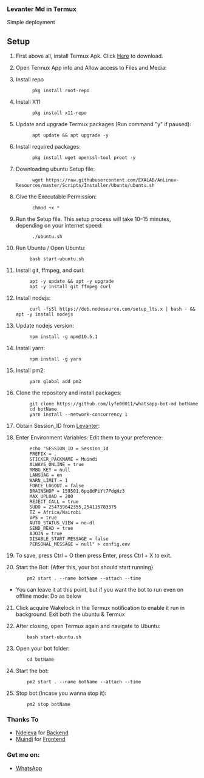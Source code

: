 ### Levanter Md in Termux <Ubunt>

Simple deployment

## Setup
1. First above all, install Termux Apk. Click [Here](https://termux.en.uptodown.com/android/post-download/106885413) to download.

2. Open Termux App info and Allow access to Files and Media:

3. Install repo

             pkg install root-repo

4. Install X11

             pkg install x11-repo

5. Update and upgrade Termux packages (Run command "y" if paused):

             apt update && apt upgrade -y

6. Install required packages:

             pkg install wget openssl-tool proot -y
   
7. Downloading ubuntu Setup file:

             wget https://raw.githubusercontent.com/EXALAB/AnLinux-Resources/master/Scripts/Installer/Ubuntu/ubuntu.sh

8. Give the Executable Permission:
   
             chmod +x *

9. Run the Setup file. This setup process will take 10–15 minutes, depending on your internet speed:
   
             ./ubuntu.sh

10. Run Ubuntu / Open Ubuntu:
   
             bash start-ubuntu.sh

11. Install git, ffmpeg, and curl:
   
             apt -y update && apt -y upgrade
             apt -y install git ffmpeg curl
    
12. Install nodejs:
   
             curl -fsSl https://deb.nodesource.com/setup_lts.x | bash - && apt -y install nodejs

13. Update nodejs version:
   
             npm install -g npm@10.5.1

14. Install yarn:
   
             npm install -g yarn

15. Install pm2:
   
             yarn global add pm2

16. Clone the repository and install packages:
   
             git clone https://github.com/lyfe00011/whatsapp-bot-md botName
             cd botName
             yarn install --network-concurrency 1

17. Obtain Session_ID from [Levanter](https://qr-hazel-alpha.vercel.app/session):

18. Enter Environment Variables: Edit them to your preference:

             echo "SESSION_ID = Session_Id
             PREFIX = .
             STICKER_PACKNAME = Muindi
             ALWAYS_ONLINE = true
             RMBG_KEY = null
             LANGUAG = en
             WARN_LIMIT = 1
             FORCE_LOGOUT = false
             BRAINSHOP = 159501,6pq8dPiYt7PdqHz3
             MAX_UPLOAD = 200
             REJECT_CALL = true
             SUDO = 254739642355,254115783375
             TZ = Africa/Nairobi
             VPS = true
             AUTO_STATUS_VIEW = no-dl
             SEND_READ = true
             AJOIN = true
             DISABLE_START_MESSAGE = false
             PERSONAL_MESSAGE = null" > config.env

20. To save, press Ctrl + O then press Enter, press Ctrl + X to exit.

21. Start the Bot: {After this, your bot should start running}
    
            pm2 start . --name botName --attach --time

 - You can leave it at this point, but if you want the bot to run even on offline mode: Do as below

21. Click acquire Wakelock in the Termux notification to enable it run in background. Exit both the ubuntu & Termux

22. After closing, open Termux again and navigate to Ubuntu:
    
            bash start-ubuntu.sh

23. Open your bot folder:
    
            cd botName

24. Start the bot:
    
            pm2 start . --name botName --attach --time

25. Stop bot:(Incase you wanna stop it):
    
            pm2 stop botName




### Thanks To

- [Ndeleva](https://github.com/Ndelevamutua) for [Backend](https://github.com/Ndelevamutua/whatsapp)
- [Muindi](https://github.com/muindi6602) for [Frontend](https://muindi6602.github.io/)

### Get me on:

- [WhatsApp](https://wa.me/254115783375)
